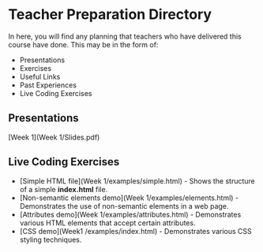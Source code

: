 # Teacher Preparation Directory

In here, you will find any planning that teachers who have delivered this course have done. This may be in the form of:

* Presentations
* Exercises
* Useful Links
* Past Experiences
* Live Coding Exercises

## Presentations

[Week 1](Week 1/Slides.pdf)

## Live Coding Exercises

* [Simple HTML file](Week 1/examples/simple.html) - Shows the structure of a simple **index.html** file.
* [Non-semantic elements demo](Week 1/examples/elements.html) - Demonstrates the use of non-semantic elements in a web page.
* [Attributes demo](Week 1/examples/attributes.html) - Demonstrates various HTML elements that accept certain attributes.
* [CSS demo](Week1 /examples/index.html) - Demonstrates various CSS styling techniques.
